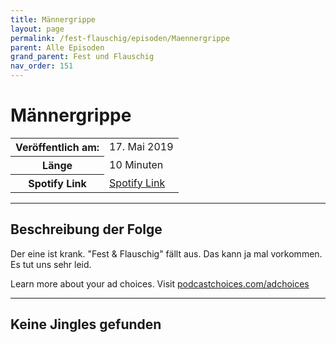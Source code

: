 ```yaml
---
title: Männergrippe
layout: page
permalink: /fest-flauschig/episoden/Maennergrippe
parent: Alle Episoden
grand_parent: Fest und Flauschig
nav_order: 151
---
```


# Männergrippe
<table class="resp-table dcf-table dcf-table-responsive dcf-table-bordered dcf-table-striped dcf-w-100%">
                    <tbody>
                        <tr>
                            <th scope="row">Veröffentlich am:</th>
                            <td data-label="Veröffentlich am:">17. Mai 2019</td>
                        </tr>
                        <tr>
                            <th scope="row">Länge </th>
                            <td data-label="Länge ">10 Minuten</td>
                        </tr><tr>
                                <th scope="row">Spotify Link</th>
                                <td data-label="Spotify Link"><a href="https://open.spotify.com/episode/4F7HAL32yjOI5kCxn6kimW">Spotify Link</a></td>
                            </tr></tbody>
                </table>

***

## Beschreibung der Folge

<div>
Der eine ist krank. "Fest &amp; Flauschig" fällt aus. Das kann ja mal vorkommen. Es tut uns sehr leid. <p> </p><p>Learn more about your ad choices. Visit <a href="https://podcastchoices.com/adchoices">podcastchoices.com/adchoices</a></p>  
</div>

***

## Keine Jingles gefunden